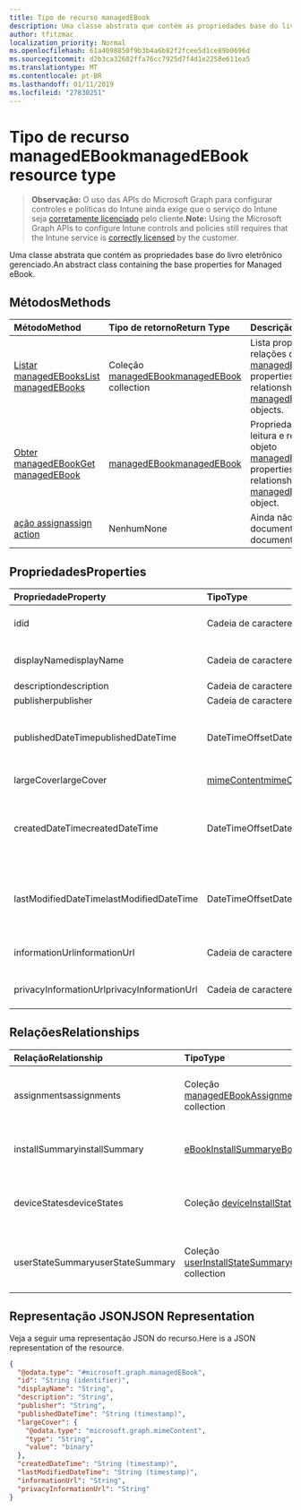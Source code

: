 ```yaml
---
title: Tipo de recurso managedEBook
description: Uma classe abstrata que contém as propriedades base do livro eletrônico gerenciado.
author: tfitzmac
localization_priority: Normal
ms.openlocfilehash: 61a4098850f9b3b4a6b82f2fcee5d1ce89b0696d
ms.sourcegitcommit: d2b3ca32602ffa76cc7925d7f4d1e2258e611ea5
ms.translationtype: MT
ms.contentlocale: pt-BR
ms.lasthandoff: 01/11/2019
ms.locfileid: "27830251"
---
```

# <a name="managedebook-resource-type"></a><span data-ttu-id="08ad7-103">Tipo de recurso managedEBook</span><span class="sxs-lookup"><span data-stu-id="08ad7-103">managedEBook resource type</span></span>

> <span data-ttu-id="08ad7-104">**Observação:** O uso das APIs do Microsoft Graph para configurar controles e políticas do Intune ainda exige que o serviço do Intune seja [corretamente licenciado](https://go.microsoft.com/fwlink/?linkid=839381) pelo cliente.</span><span class="sxs-lookup"><span data-stu-id="08ad7-104">**Note:** Using the Microsoft Graph APIs to configure Intune controls and policies still requires that the Intune service is [correctly licensed](https://go.microsoft.com/fwlink/?linkid=839381) by the customer.</span></span>

<span data-ttu-id="08ad7-105">Uma classe abstrata que contém as propriedades base do livro eletrônico gerenciado.</span><span class="sxs-lookup"><span data-stu-id="08ad7-105">An abstract class containing the base properties for Managed eBook.</span></span>
## <a name="methods"></a><span data-ttu-id="08ad7-106">Métodos</span><span class="sxs-lookup"><span data-stu-id="08ad7-106">Methods</span></span>
|<span data-ttu-id="08ad7-107">Método</span><span class="sxs-lookup"><span data-stu-id="08ad7-107">Method</span></span>|<span data-ttu-id="08ad7-108">Tipo de retorno</span><span class="sxs-lookup"><span data-stu-id="08ad7-108">Return Type</span></span>|<span data-ttu-id="08ad7-109">Descrição</span><span class="sxs-lookup"><span data-stu-id="08ad7-109">Description</span></span>|
|:---|:---|:---|
|[<span data-ttu-id="08ad7-110">Listar managedEBooks</span><span class="sxs-lookup"><span data-stu-id="08ad7-110">List managedEBooks</span></span>](../api/intune-books-managedebook-list.md)|<span data-ttu-id="08ad7-111">Coleção [managedEBook](../resources/intune-books-managedebook.md)</span><span class="sxs-lookup"><span data-stu-id="08ad7-111">[managedEBook](../resources/intune-books-managedebook.md) collection</span></span>|<span data-ttu-id="08ad7-112">Lista propriedades e relações dos objetos [managedEBook](../resources/intune-books-managedebook.md).</span><span class="sxs-lookup"><span data-stu-id="08ad7-112">List properties and relationships of the [managedEBook](../resources/intune-books-managedebook.md) objects.</span></span>|
|[<span data-ttu-id="08ad7-113">Obter managedEBook</span><span class="sxs-lookup"><span data-stu-id="08ad7-113">Get managedEBook</span></span>](../api/intune-books-managedebook-get.md)|[<span data-ttu-id="08ad7-114">managedEBook</span><span class="sxs-lookup"><span data-stu-id="08ad7-114">managedEBook</span></span>](../resources/intune-books-managedebook.md)|<span data-ttu-id="08ad7-115">Propriedades de leitura e relações do objeto [managedEBook](../resources/intune-books-managedebook.md).</span><span class="sxs-lookup"><span data-stu-id="08ad7-115">Read properties and relationships of the [managedEBook](../resources/intune-books-managedebook.md) object.</span></span>|
|[<span data-ttu-id="08ad7-116">ação assign</span><span class="sxs-lookup"><span data-stu-id="08ad7-116">assign action</span></span>](../api/intune-books-managedebook-assign.md)|<span data-ttu-id="08ad7-117">Nenhum</span><span class="sxs-lookup"><span data-stu-id="08ad7-117">None</span></span>|<span data-ttu-id="08ad7-118">Ainda não documentado</span><span class="sxs-lookup"><span data-stu-id="08ad7-118">Not yet documented</span></span>|

## <a name="properties"></a><span data-ttu-id="08ad7-119">Propriedades</span><span class="sxs-lookup"><span data-stu-id="08ad7-119">Properties</span></span>
|<span data-ttu-id="08ad7-120">Propriedade</span><span class="sxs-lookup"><span data-stu-id="08ad7-120">Property</span></span>|<span data-ttu-id="08ad7-121">Tipo</span><span class="sxs-lookup"><span data-stu-id="08ad7-121">Type</span></span>|<span data-ttu-id="08ad7-122">Descrição</span><span class="sxs-lookup"><span data-stu-id="08ad7-122">Description</span></span>|
|:---|:---|:---|
|<span data-ttu-id="08ad7-123">id</span><span class="sxs-lookup"><span data-stu-id="08ad7-123">id</span></span>|<span data-ttu-id="08ad7-124">Cadeia de caracteres</span><span class="sxs-lookup"><span data-stu-id="08ad7-124">String</span></span>|<span data-ttu-id="08ad7-125">Chave da entidade.</span><span class="sxs-lookup"><span data-stu-id="08ad7-125">Key of the entity.</span></span>|
|<span data-ttu-id="08ad7-126">displayName</span><span class="sxs-lookup"><span data-stu-id="08ad7-126">displayName</span></span>|<span data-ttu-id="08ad7-127">Cadeia de caracteres</span><span class="sxs-lookup"><span data-stu-id="08ad7-127">String</span></span>|<span data-ttu-id="08ad7-128">Nome do livro eletrônico.</span><span class="sxs-lookup"><span data-stu-id="08ad7-128">Name of the eBook.</span></span>|
|<span data-ttu-id="08ad7-129">description</span><span class="sxs-lookup"><span data-stu-id="08ad7-129">description</span></span>|<span data-ttu-id="08ad7-130">Cadeia de caracteres</span><span class="sxs-lookup"><span data-stu-id="08ad7-130">String</span></span>|<span data-ttu-id="08ad7-131">Descrição.</span><span class="sxs-lookup"><span data-stu-id="08ad7-131">Description.</span></span>|
|<span data-ttu-id="08ad7-132">publisher</span><span class="sxs-lookup"><span data-stu-id="08ad7-132">publisher</span></span>|<span data-ttu-id="08ad7-133">Cadeia de caracteres</span><span class="sxs-lookup"><span data-stu-id="08ad7-133">String</span></span>|<span data-ttu-id="08ad7-134">Publicador.</span><span class="sxs-lookup"><span data-stu-id="08ad7-134">Publisher.</span></span>|
|<span data-ttu-id="08ad7-135">publishedDateTime</span><span class="sxs-lookup"><span data-stu-id="08ad7-135">publishedDateTime</span></span>|<span data-ttu-id="08ad7-136">DateTimeOffset</span><span class="sxs-lookup"><span data-stu-id="08ad7-136">DateTimeOffset</span></span>|<span data-ttu-id="08ad7-137">A data e hora em que o livro eletrônico foi publicado.</span><span class="sxs-lookup"><span data-stu-id="08ad7-137">The date and time when the eBook was published.</span></span>|
|<span data-ttu-id="08ad7-138">largeCover</span><span class="sxs-lookup"><span data-stu-id="08ad7-138">largeCover</span></span>|[<span data-ttu-id="08ad7-139">mimeContent</span><span class="sxs-lookup"><span data-stu-id="08ad7-139">mimeContent</span></span>](../resources/intune-shared-mimecontent.md)|<span data-ttu-id="08ad7-140">Capa do livro.</span><span class="sxs-lookup"><span data-stu-id="08ad7-140">Book cover.</span></span>|
|<span data-ttu-id="08ad7-141">createdDateTime</span><span class="sxs-lookup"><span data-stu-id="08ad7-141">createdDateTime</span></span>|<span data-ttu-id="08ad7-142">DateTimeOffset</span><span class="sxs-lookup"><span data-stu-id="08ad7-142">DateTimeOffset</span></span>|<span data-ttu-id="08ad7-143">A data e hora em que o livro eletrônico foi modificado pela última vez.</span><span class="sxs-lookup"><span data-stu-id="08ad7-143">The date and time when the eBook file was created.</span></span>|
|<span data-ttu-id="08ad7-144">lastModifiedDateTime</span><span class="sxs-lookup"><span data-stu-id="08ad7-144">lastModifiedDateTime</span></span>|<span data-ttu-id="08ad7-145">DateTimeOffset</span><span class="sxs-lookup"><span data-stu-id="08ad7-145">DateTimeOffset</span></span>|<span data-ttu-id="08ad7-146">A data e hora da última modificação do livro eletrônico.</span><span class="sxs-lookup"><span data-stu-id="08ad7-146">The date and time when the eBook was last modified.</span></span>|
|<span data-ttu-id="08ad7-147">informationUrl</span><span class="sxs-lookup"><span data-stu-id="08ad7-147">informationUrl</span></span>|<span data-ttu-id="08ad7-148">Cadeia de caracteres</span><span class="sxs-lookup"><span data-stu-id="08ad7-148">String</span></span>|<span data-ttu-id="08ad7-149">A URL de informações adicionais.</span><span class="sxs-lookup"><span data-stu-id="08ad7-149">The more information Url.</span></span>|
|<span data-ttu-id="08ad7-150">privacyInformationUrl</span><span class="sxs-lookup"><span data-stu-id="08ad7-150">privacyInformationUrl</span></span>|<span data-ttu-id="08ad7-151">Cadeia de caracteres</span><span class="sxs-lookup"><span data-stu-id="08ad7-151">String</span></span>|<span data-ttu-id="08ad7-152">A URL da declaração de privacidade.</span><span class="sxs-lookup"><span data-stu-id="08ad7-152">The privacy statement Url.</span></span>|

## <a name="relationships"></a><span data-ttu-id="08ad7-153">Relações</span><span class="sxs-lookup"><span data-stu-id="08ad7-153">Relationships</span></span>
|<span data-ttu-id="08ad7-154">Relação</span><span class="sxs-lookup"><span data-stu-id="08ad7-154">Relationship</span></span>|<span data-ttu-id="08ad7-155">Tipo</span><span class="sxs-lookup"><span data-stu-id="08ad7-155">Type</span></span>|<span data-ttu-id="08ad7-156">Descrição</span><span class="sxs-lookup"><span data-stu-id="08ad7-156">Description</span></span>|
|:---|:---|:---|
|<span data-ttu-id="08ad7-157">assignments</span><span class="sxs-lookup"><span data-stu-id="08ad7-157">assignments</span></span>|<span data-ttu-id="08ad7-158">Coleção [managedEBookAssignment](../resources/intune-books-managedebookassignment.md)</span><span class="sxs-lookup"><span data-stu-id="08ad7-158">[managedEBookAssignment](../resources/intune-books-managedebookassignment.md) collection</span></span>|<span data-ttu-id="08ad7-159">A lista de atribuições para este livro eletrônico.</span><span class="sxs-lookup"><span data-stu-id="08ad7-159">The list of assignments for this eBook.</span></span>|
|<span data-ttu-id="08ad7-160">installSummary</span><span class="sxs-lookup"><span data-stu-id="08ad7-160">installSummary</span></span>|[<span data-ttu-id="08ad7-161">eBookInstallSummary</span><span class="sxs-lookup"><span data-stu-id="08ad7-161">eBookInstallSummary</span></span>](../resources/intune-books-ebookinstallsummary.md)|<span data-ttu-id="08ad7-162">Resumo de instalação do aplicativo móvel.</span><span class="sxs-lookup"><span data-stu-id="08ad7-162">Mobile App Install Summary.</span></span>|
|<span data-ttu-id="08ad7-163">deviceStates</span><span class="sxs-lookup"><span data-stu-id="08ad7-163">deviceStates</span></span>|<span data-ttu-id="08ad7-164">Coleção [deviceInstallState](../resources/intune-books-deviceinstallstate.md)</span><span class="sxs-lookup"><span data-stu-id="08ad7-164">[deviceInstallState](../resources/intune-books-deviceinstallstate.md) collection</span></span>|<span data-ttu-id="08ad7-165">A lista de estados de instalação para este livro eletrônico.</span><span class="sxs-lookup"><span data-stu-id="08ad7-165">The list of installation states for this eBook.</span></span>|
|<span data-ttu-id="08ad7-166">userStateSummary</span><span class="sxs-lookup"><span data-stu-id="08ad7-166">userStateSummary</span></span>|<span data-ttu-id="08ad7-167">Coleção [userInstallStateSummary](../resources/intune-books-userinstallstatesummary.md)</span><span class="sxs-lookup"><span data-stu-id="08ad7-167">[userInstallStateSummary](../resources/intune-books-userinstallstatesummary.md) collection</span></span>|<span data-ttu-id="08ad7-168">A lista de estados de instalação para este livro eletrônico.</span><span class="sxs-lookup"><span data-stu-id="08ad7-168">The list of installation states for this eBook.</span></span>|

## <a name="json-representation"></a><span data-ttu-id="08ad7-169">Representação JSON</span><span class="sxs-lookup"><span data-stu-id="08ad7-169">JSON Representation</span></span>
<span data-ttu-id="08ad7-170">Veja a seguir uma representação JSON do recurso.</span><span class="sxs-lookup"><span data-stu-id="08ad7-170">Here is a JSON representation of the resource.</span></span>
<!-- {
  "blockType": "resource",
  "keyProperty": "id",
  "@odata.type": "microsoft.graph.managedEBook"
}
-->
``` json
{
  "@odata.type": "#microsoft.graph.managedEBook",
  "id": "String (identifier)",
  "displayName": "String",
  "description": "String",
  "publisher": "String",
  "publishedDateTime": "String (timestamp)",
  "largeCover": {
    "@odata.type": "microsoft.graph.mimeContent",
    "type": "String",
    "value": "binary"
  },
  "createdDateTime": "String (timestamp)",
  "lastModifiedDateTime": "String (timestamp)",
  "informationUrl": "String",
  "privacyInformationUrl": "String"
}
```



